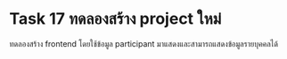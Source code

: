# Task 17 ทดลองสร้าง project ใหม่
ทดลองสร้าง frontend โดยใช้ข้อมูล participant มาแสดงและสามารถแสดงข้อมูลรายบุคคลได้